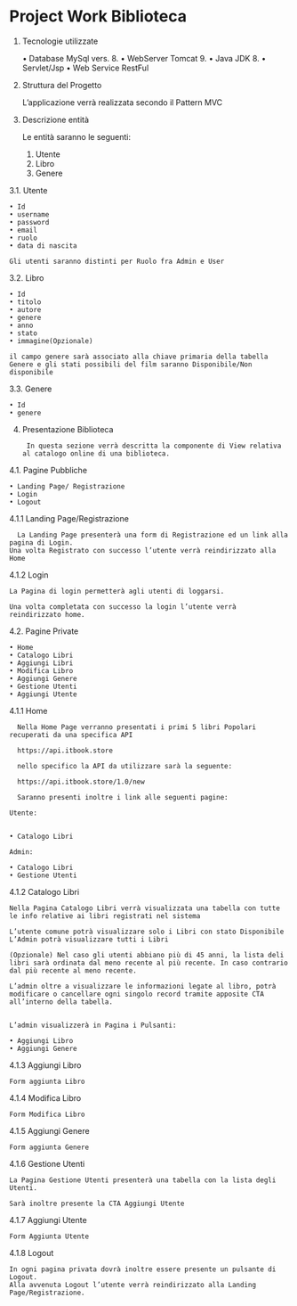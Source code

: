 # Project Work Biblioteca

1. Tecnologie utilizzate

    • Database MySql vers. 8.
    • WebServer Tomcat 9.
    • Java JDK 8.
    • Servlet/Jsp
    • Web Service RestFul

2. Struttura del Progetto

    L’applicazione verrà realizzata secondo il Pattern MVC

3. Descrizione entità

	Le entità saranno le seguenti:
    1. Utente
    2. Libro
    3. Genere

3.1. Utente

    • Id
    • username
    • password
    • email
    • ruolo
    • data di nascita

	Gli utenti saranno distinti per Ruolo fra Admin e User

3.2. Libro

    • Id
    • titolo
    • autore
    • genere
    • anno
    • stato
    • immagine(Opzionale)

	il campo genere sarà associato alla chiave primaria della tabella Genere e gli stati possibili del film saranno Disponibile/Non disponibile

3.3. Genere

    • Id
    • genere

4. Presentazione Biblioteca

        In questa sezione verrà descritta la componente di View relativa al catalogo online di una biblioteca.

4.1. Pagine Pubbliche

    • Landing Page/ Registrazione
    • Login
    • Logout

4.1.1 Landing Page/Registrazione

	  La Landing Page presenterà una form di Registrazione ed un link alla pagina di Login.
    Una volta Registrato con successo l’utente verrà reindirizzato alla Home

4.1.2 Login

	La Pagina di login permetterà agli utenti di loggarsi.
	
	Una volta completata con successo la login l’utente verrà reindirizzato home.

4.2. Pagine Private

    • Home 
    • Catalogo Libri
    • Aggiungi Libri
    • Modifica Libro
    • Aggiungi Genere
    • Gestione Utenti
    • Aggiungi Utente

4.1.1 Home

	  Nella Home Page verranno presentati i primi 5 libri Popolari recuperati da una specifica API

	  https://api.itbook.store

      nello specifico la API da utilizzare sarà la seguente: 

      https://api.itbook.store/1.0/new

	  Saranno presenti inoltre i link alle seguenti pagine:

	Utente:
	
	
    • Catalogo Libri

	Admin:

    • Catalogo Libri
    • Gestione Utenti

4.1.2 Catalogo Libri

	Nella Pagina Catalogo Libri verrà visualizzata una tabella con tutte le info relative ai libri registrati nel sistema

	L’utente comune potrà visualizzare solo i Libri con stato Disponibile
	L’Admin potrà visualizzare tutti i Libri

	(Opzionale) Nel caso gli utenti abbiano più di 45 anni, la lista deli libri sarà ordinata dal meno recente al più recente. In caso contrario dal più recente al meno recente.
	
	L’admin oltre a visualizzare le informazioni legate al libro, potrà modificare o cancellare ogni singolo record tramite apposite CTA all’interno della tabella.


	L’admin visualizzerà in Pagina i Pulsanti:

    • Aggiungi Libro
    • Aggiungi Genere

4.1.3 Aggiungi Libro

	Form aggiunta Libro

4.1.4 Modifica Libro

	Form Modifica Libro

4.1.5 Aggiungi Genere

	Form aggiunta Genere

4.1.6 Gestione Utenti

	La Pagina Gestione Utenti presenterà una tabella con la lista degli Utenti.
	
	Sarà inoltre presente la CTA Aggiungi Utente

4.1.7 Aggiungi Utente

    Form Aggiunta Utente

4.1.8 Logout

    In ogni pagina privata dovrà inoltre essere presente un pulsante di Logout.
    Alla avvenuta Logout l’utente verrà reindirizzato alla Landing Page/Registrazione. 

